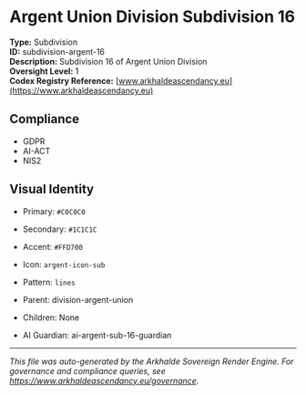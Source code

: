 # Argent Union Division Subdivision 16

**Type:** Subdivision  
**ID:** subdivision-argent-16  
**Description:** Subdivision 16 of Argent Union Division  
**Oversight Level:** 1  
**Codex Registry Reference:** [www.arkhaldeascendancy.eu](https://www.arkhaldeascendancy.eu)

## Compliance

- GDPR
- AI-ACT
- NIS2

## Visual Identity

- Primary: `#C0C0C0`
- Secondary: `#1C1C1C`
- Accent: `#FFD700`
- Icon: `argent-icon-sub`
- Pattern: `lines`


- Parent: division-argent-union
- Children: None
- AI Guardian: ai-argent-sub-16-guardian

---

*This file was auto-generated by the Arkhalde Sovereign Render Engine. For governance and compliance queries, see https://www.arkhaldeascendancy.eu/governance.*
